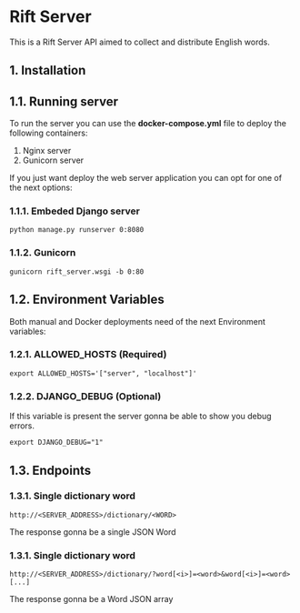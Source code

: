 # Rift Server
This is a Rift Server API aimed to collect and distribute English words.

## 1. Installation
## 1.1. Running server
To run the server you can use the **docker-compose.yml** file to deploy the following containers:
1. Nginx server
2. Gunicorn server

If you just want deploy the web server application you can opt for one of the next options:
### 1.1.1. Embeded Django server 
```
python manage.py runserver 0:8080
```
### 1.1.2. Gunicorn 
```
gunicorn rift_server.wsgi -b 0:80
```
## 1.2. Environment Variables

Both manual and Docker deployments need of the next Environment variables:
### 1.2.1. ALLOWED_HOSTS (Required)
```
export ALLOWED_HOSTS='["server", "localhost"]'
```
### 1.2.2. DJANGO_DEBUG (Optional)
If this variable is present the server gonna be able to show you debug errors.
```
export DJANGO_DEBUG="1"
```

## 1.3. Endpoints
### 1.3.1. Single dictionary word
```
http://<SERVER_ADDRESS>/dictionary/<WORD>
```
The response gonna be a single JSON Word
### 1.3.1. Single dictionary word
```
http://<SERVER_ADDRESS>/dictionary/?word[<i>]=<word>&word[<i>]=<word>[...]
```
The response gonna be a Word JSON array
